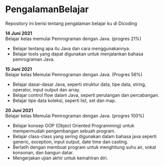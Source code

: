 # PengalamanBelajar
Repository ini berisi tentang pengalaman belajar ku di Dicoding

**14 Juni 2021**  
Belajar kelas memulai Pemrograman dengan Java. (progres 21%)
  * Belajar tentang apa itu Java dan cara menggunakannya.
  * Belajar tools yang dapat digunakan untuk menjalankan bahasa pemrograman Java.

**15 Juni 2021**  
Belajar kelas Memulai Pemrograman dengan Java. (Progres 56%)
 * Belajar dasar-dasar Java, seperti struktur data, tipe data, string, operator, input output dan array.
 * Belajar control flow dalam Java, seperti perulangan dan percabangan.
 * Belajar tipe data koleksi, seperti list, set dan map.

**20 Juni 2021**  
Belajar kelas Memulai Pemrograman dengan Java. (progres 100%)
 * Belajar konsep OOP (Object Oriented Programming) untuk mempermudah pengembangan sebuah program.
 * Belajar class-class yang sering digunakan dalam bahasa java seperti generic, exception, input output, date time dan casting.
 * Berlatih dengan membuat program untuk menghitung suhu air, vokal konsonan, dan bangun datar.
 * Mengerjakan ujian akhir untuk kemahiran diri.
